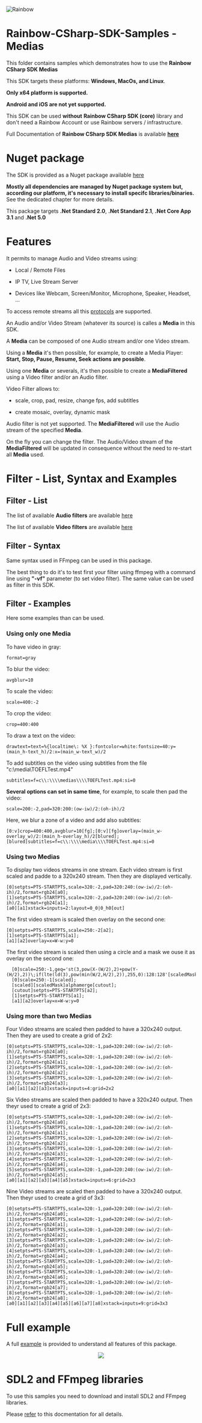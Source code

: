 ![Rainbow](./../logo_rainbow.png)

# Rainbow-CSharp-SDK-Samples - Medias 

This folder contains samples which demonstrates how to use the **Rainbow CSharp SDK Medias** 

This SDK targets these platforms: **Windows, MacOs, and Linux**. 

**Only x64 platform is supported.**

**Android and iOS are not yet supported.**

This SDK can be used **without** **Rainbow CSharp SDK (core)** library and don't need a Rainbow Account or use Rainbow servers / infrastructure.

Full Documentation of **Rainbow CSharp SDK Medias** is available **[here](https://developers.openrainbow.com/doc/sdk/csharp/medias/sts/guides/001_getting_started?isBeta=true)**

# Nuget package

The SDK is provided as a Nuget package available [here](https://www.nuget.org/packages/Rainbow.CSharp.Medias/)

**Mostly all dependencies are managed by Nuget package system but, according our platform, it's necessary to install specifc libraries/binaries.** See the dedicated chapter for more details.

This package targets **.Net Standard 2.0**, **.Net Standard 2.1**, **.Net Core App 3.1** and **.Net 5.0**

# Features

It permits to manage Audio and Video streams using:

- Local / Remote Files

- IP TV, Live Stream Server

- Devices like Webcam, Screen/Monitor, Microphone, Speaker, Headset, ...

To access remote streams all this [protocols](https://ffmpeg.org/ffmpeg-all.html#toc-Protocols) are supported.

An Audio and/or Video Stream (whatever its source) is calles a **Media** in this SDK.

A **Media** can be composed of one Audio stream and/or one Video stream.

Using a **Media** it's then possible, for example, to create a Media Player: **Start, Stop, Pause, Resume, Seek actions are possible**.

Using one **Media** or severals, it's then possible to create a **MediaFiltered** using a Video filter and/or an Audio filter.

Video Filter allows to:

- scale, crop, pad, resize, change fps, add subtitles

- create mosaic, overlay, dynamic mask

Audio filter is not yet supported. The **MediaFiltered** will use the Audio stream of the specified **Media**.

On the fly you can change the filter. The Audio/Video stream of the **MediaFiltered** will be updated in consequence without the need to re-start all **Media** used. 

# Filter - List, Syntax and Examples

## Filter - List

The list of available **Audio filters** are available [here](https://ffmpeg.org/ffmpeg-all.html#Audio-Filters)

The list of available **Video filters** are available [here](https://ffmpeg.org/ffmpeg-all.html#Video-Filters)

## Filter - Syntax

Same syntax used in FFmpeg can be used in this package.

The best thing to do it's to test first your filter using ffmpeg with a command line using **"-vf"** parameter (to set video filter). The same value can be used as filter in this SDK.  

## Filter - Examples

Here some examples than can be used.

### Using only one **Media**

To have video in gray:
```
format=gray
```

To blur the video:
```
avgblur=10
```

To scale the video:
```
scale=400:-2
```

To crop the video:
```
crop=400:400
```

To draw a text on the video:
```
drawtext=text=%{localtime\: %X }:fontcolor=white:fontsize=40:y=(main_h-text_h)/2:x=(main_w-text_w)/2
```

To add subtitles on the video using subtitles from the file "c:\media\TOEFLTest.mp4"
```
subtitles=f=c\\:\\\\medias\\\\TOEFLTest.mp4:si=0
```

**Several options can set in same time**, for example, to scale then pad the video: 
```
scale=200:-2,pad=320:200:(ow-iw)/2:(oh-ih)/2
```

Here, we blur a zone of a video and add also subtitles: 
```
[0:v]crop=400:400,avgblur=10[fg];[0:v][fg]overlay=(main_w-overlay_w)/2:(main_h-overlay_h)/2[blured];[blured]subtitles=f=c\\:\\\\media\\\\TOEFLTest.mp4:si=0
```

### Using two **Medias**


To display two videos streams in one stream. Each video stream is first scaled and padde to a 320x240 stream. Then they are displayed vertically.

```
[0]setpts=PTS-STARTPTS,scale=320:-2,pad=320:240:(ow-iw)/2:(oh-ih)/2,format=rgb24[a0];
[1]setpts=PTS-STARTPTS,scale=320:-2,pad=320:240:(ow-iw)/2:(oh-ih)/2,format=rgb24[a1];
[a0][a1]xstack=inputs=2:layout=0_0|0_h0[out]
```

The first video stream is scaled then overlay on the second one:
```
[0]setpts=PTS-STARTPTS,scale=250:-2[a2];
[1]setpts=PTS-STARTPTS[a1];
[a1][a2]overlay=x=W-w:y=0
```

The first video stream is scaled then using a circle and a mask we ouse it as overlay on the second one:   
```
  [0]scale=250:-1,geq='st(3,pow(X-(W/2),2)+pow(Y-(H/2),2))\;if(lte(ld(3),pow(min(W/2,H/2),2)),255,0):128:128'[scaledMask];
  [0]scale=250:-1[scaled];
  [scaled][scaledMask]alphamerge[cutout];
  [cutout]setpts=PTS-STARTPTS[a2];
  [1]setpts=PTS-STARTPTS[a1];
  [a1][a2]overlay=x=W-w:y=0
```


### Using more than two **Medias**

Four Video streams are scaled then padded to have a 320x240 output. Then they are used to create a grid of 2x2:
```      
[0]setpts=PTS-STARTPTS,scale=320:-1,pad=320:240:(ow-iw)/2:(oh-ih)/2,format=rgb24[a0];
[1]setpts=PTS-STARTPTS,scale=320:-1,pad=320:240:(ow-iw)/2:(oh-ih)/2,format=rgb24[a1];
[2]setpts=PTS-STARTPTS,scale=320:-1,pad=320:240:(ow-iw)/2:(oh-ih)/2,format=rgb24[a2];
[3]setpts=PTS-STARTPTS,scale=320:-1,pad=320:240:(ow-iw)/2:(oh-ih)/2,format=rgb24[a3];
[a0][a1][a2][a3]xstack=inputs=4:grid=2x2
```

Six Video streams are scaled then padded to have a 320x240 output. Then theyr used to create a grid of 2x3:
```
[0]setpts=PTS-STARTPTS,scale=320:-1,pad=320:240:(ow-iw)/2:(oh-ih)/2,format=rgb24[a0];
[1]setpts=PTS-STARTPTS,scale=320:-1,pad=320:240:(ow-iw)/2:(oh-ih)/2,format=rgb24[a1];
[2]setpts=PTS-STARTPTS,scale=320:-1,pad=320:240:(ow-iw)/2:(oh-ih)/2,format=rgb24[a2];
[3]setpts=PTS-STARTPTS,scale=320:-1,pad=320:240:(ow-iw)/2:(oh-ih)/2,format=rgb24[a3];
[4]setpts=PTS-STARTPTS,scale=320:-1,pad=320:240:(ow-iw)/2:(oh-ih)/2,format=rgb24[a4];
[5]setpts=PTS-STARTPTS,scale=320:-1,pad=320:240:(ow-iw)/2:(oh-ih)/2,format=rgb24[a5];
[a0][a1][a2][a3][a4][a5]xstack=inputs=6:grid=2x3
```

Nine Video streams are scaled then padded to have a 320x240 output. Then theyr used to create a grid of 3x3:
```
[0]setpts=PTS-STARTPTS,scale=320:-1,pad=320:240:(ow-iw)/2:(oh-ih)/2,format=rgb24[a0];
[1]setpts=PTS-STARTPTS,scale=320:-1,pad=320:240:(ow-iw)/2:(oh-ih)/2,format=rgb24[a1];
[2]setpts=PTS-STARTPTS,scale=320:-1,pad=320:240:(ow-iw)/2:(oh-ih)/2,format=rgb24[a2];
[3]setpts=PTS-STARTPTS,scale=320:-1,pad=320:240:(ow-iw)/2:(oh-ih)/2,format=rgb24[a3];
[4]setpts=PTS-STARTPTS,scale=320:-1,pad=320:240:(ow-iw)/2:(oh-ih)/2,format=rgb24[a4];
[5]setpts=PTS-STARTPTS,scale=320:-1,pad=320:240:(ow-iw)/2:(oh-ih)/2,format=rgb24[a5];
[6]setpts=PTS-STARTPTS,scale=320:-1,pad=320:240:(ow-iw)/2:(oh-ih)/2,format=rgb24[a6];
[7]setpts=PTS-STARTPTS,scale=320:-1,pad=320:240:(ow-iw)/2:(oh-ih)/2,format=rgb24[a7];
[8]setpts=PTS-STARTPTS,scale=320:-1,pad=320:240:(ow-iw)/2:(oh-ih)/2,format=rgb24[a8];
[a0][a1][a2][a3][a4][a5][a6][a7][a8]xstack=inputs=9:grid=3x3
```

# Full example

A full [example](./Windows/UIForm.Medias/) is provided to understand all features of this package.

<center>
<img src="./Windows/UIForm.Medias/images/FormMediaInputStreams-description.png">
</center>


# SDL2 and FFmpeg libraries

To use this samples you need to download and install SDL2 and FFmpeg libraries.

Please [refer](../Binaries/README.md) to this docmentation for all details.


